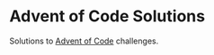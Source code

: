 # Advent of Code Solutions

Solutions to [Advent of Code][advent-of-code] challenges.

[advent-of-code]: https://adventofcode.com/
